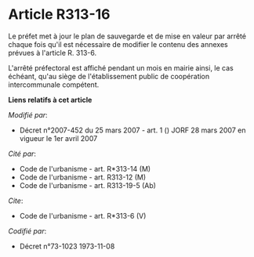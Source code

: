 # Article R313-16

Le préfet met à jour le plan de sauvegarde et de mise en valeur par arrêté chaque fois qu'il est nécessaire de modifier le
contenu des annexes prévues à l'article R. 313-6.

L'arrêté préfectoral est affiché pendant un mois en mairie ainsi, le cas échéant, qu'au siège de l'établissement public de
coopération intercommunale compétent.

**Liens relatifs à cet article**

_Modifié par_:

  - Décret n°2007-452 du 25 mars 2007 - art. 1 () JORF 28 mars 2007 en vigueur le 1er avril 2007

_Cité par_:

  - Code de l'urbanisme - art. R*313-14 (M)
  - Code de l'urbanisme - art. R313-12 (M)
  - Code de l'urbanisme - art. R313-19-5 (Ab)

_Cite_:

  - Code de l'urbanisme - art. R*313-6 (V)

_Codifié par_:

  - Décret n°73-1023 1973-11-08
